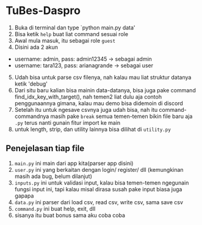 # TuBes-Daspro

1. Buka di terminal dan type `python main.py data'
2. Bisa ketik `help` buat liat command sesuai role
3. Awal mula masuk, itu sebagai role `guest`
4. Disini ada 2 akun
- username: admin, pass: admin12345 -> sebagai admin
- username: tara123, pass: arianagrande -> sebagai user
5. Udah bisa untuk parse csv filenya, nah kalau mau liat struktur datanya ketik 'debug'
6. Dari situ baru kalian bisa mainin data-datanya, bisa juga pake command find_idx_key_with_target(), nah temen2 liat dulu aja contoh penggunaannya gimana, kalau mau demo bisa didemoin di discord
7. Setelah itu untuk ngesave csvnya juga udah bisa, nah itu command-commandnya masih pake `break` semua temen-temen bikin file baru aja `.py` terus nanti gunain fitur import ke main
8. untuk length, strip, dan utility lainnya bisa dilihat di `utility.py`

## Penejelasan tiap file
1. `main.py` ini main dari app kita(parser app disini)
2. `user.py` ini yang berkaitan dengan login/ register/ dll (kemungkinan masih ada bug, belum dilanjut)
3. `inputs.py` ini untuk validasi input, kalau bisa temen-temen ngegunain fungsi input ini, tapi kalau misal dirasa susah pake input biasa juga gapapa
4. `data.py` ini parser dari load csv, read csv, write csv, sama save csv
5. `command.py` ini buat help, exit, dll
6. sisanya itu buat bonus sama aku coba coba
